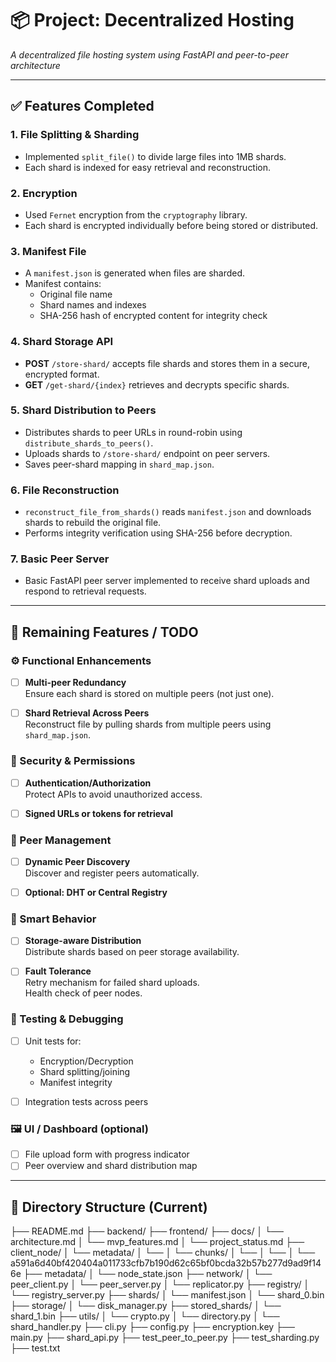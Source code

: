 # 📦 Project: Decentralized Hosting  
_A decentralized file hosting system using FastAPI and peer-to-peer architecture_

---

## ✅ Features Completed

### 1. **File Splitting & Sharding**
- Implemented `split_file()` to divide large files into 1MB shards.
- Each shard is indexed for easy retrieval and reconstruction.

### 2. **Encryption**
- Used `Fernet` encryption from the `cryptography` library.
- Each shard is encrypted individually before being stored or distributed.

### 3. **Manifest File**
- A `manifest.json` is generated when files are sharded.
- Manifest contains:
  - Original file name
  - Shard names and indexes
  - SHA-256 hash of encrypted content for integrity check

### 4. **Shard Storage API**
- **POST** `/store-shard/` accepts file shards and stores them in a secure, encrypted format.
- **GET** `/get-shard/{index}` retrieves and decrypts specific shards.

### 5. **Shard Distribution to Peers**
- Distributes shards to peer URLs in round-robin using `distribute_shards_to_peers()`.
- Uploads shards to `/store-shard/` endpoint on peer servers.
- Saves peer-shard mapping in `shard_map.json`.

### 6. **File Reconstruction**
- `reconstruct_file_from_shards()` reads `manifest.json` and downloads shards to rebuild the original file.
- Performs integrity verification using SHA-256 before decryption.

### 7. **Basic Peer Server**
- Basic FastAPI peer server implemented to receive shard uploads and respond to retrieval requests.

---

## 🔧 Remaining Features / TODO

### ⚙️ Functional Enhancements
- [ ] **Multi-peer Redundancy**  
  Ensure each shard is stored on multiple peers (not just one).

- [ ] **Shard Retrieval Across Peers**  
  Reconstruct file by pulling shards from multiple peers using `shard_map.json`.

### 🔐 Security & Permissions
- [ ] **Authentication/Authorization**  
  Protect APIs to avoid unauthorized access.

- [ ] **Signed URLs or tokens for retrieval**

### 🔁 Peer Management
- [ ] **Dynamic Peer Discovery**  
  Discover and register peers automatically.

- [ ] **Optional: DHT or Central Registry**

### 🧠 Smart Behavior
- [ ] **Storage-aware Distribution**  
  Distribute shards based on peer storage availability.

- [ ] **Fault Tolerance**  
  Retry mechanism for failed shard uploads.  
  Health check of peer nodes.

### 🧪 Testing & Debugging
- [ ] Unit tests for:
  - Encryption/Decryption
  - Shard splitting/joining
  - Manifest integrity

- [ ] Integration tests across peers

### 🖼️ UI / Dashboard (optional)
- [ ] File upload form with progress indicator
- [ ] Peer overview and shard distribution map

---

## 📁 Directory Structure (Current)
├── README.md
├── backend/
├── frontend/
├── docs/
│ └── architecture.md
│ └── mvp_features.md
│ └── project_status.md
├── client_node/
│ └── metadata/
│ └── │ └── chunks/
│ └── │ └── │ └── a591a6d40bf420404a011733cfb7b190d62c65bf0bcda32b57b277d9ad9f146e
├── metadata/
│ └── node_state.json
├── network/
│ └── peer_client.py
│ └── peer_server.py
│ └── replicator.py
├── registry/
│ └── registry_server.py
├── shards/
│ └── manifest.json
│ └── shard_0.bin
├── storage/
│ └── disk_manager.py
├── stored_shards/
│ └── shard_1.bin
├── utils/
│ └── crypto.py
│ └── directory.py
│ └── shard_handler.py
├── cli.py
├── config.py
├── encryption.key
├── main.py
├── shard_api.py
├── test_peer_to_peer.py
├── test_sharding.py
├── test.txt
